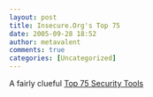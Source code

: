 ```yaml
---
layout: post
title: Insecure.Org's Top 75
date: 2005-09-28 18:52
author: metavalent
comments: true
categories: [Uncategorized]
---
```

A fairly clueful <a href="http://www.insecure.org/tools.html">Top 75 Security Tools</a>
